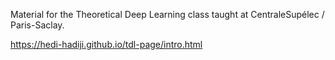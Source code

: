 Material for the Theoretical Deep Learning class taught at CentraleSupélec / Paris-Saclay.

https://hedi-hadiji.github.io/tdl-page/intro.html
